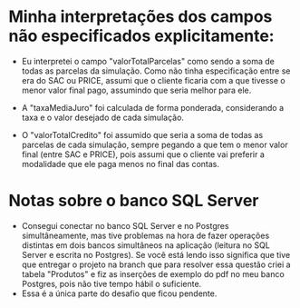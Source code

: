 # Minha interpretações dos campos não especificados explicitamente: 
* Eu interpretei o campo "valorTotalParcelas" como sendo a soma de todas as parcelas da simulação.  Como não tinha especificação entre se era do SAC ou PRICE, assumi que o cliente ficaria com a que tivesse o menor valor final pago, assumindo que seria melhor para ele.

* A "taxaMediaJuro" foi calculada de forma ponderada, considerando a taxa e o valor desejado de cada simulação.

* O "valorTotalCredito" foi assumido que seria a soma de todas as parcelas de cada simulação, sempre pegando a que tem o menor valor final (entre SAC e PRICE), pois assumi que o cliente vai preferir a modalidade que ele paga menos no final das contas.

# Notas sobre o banco SQL Server

* Consegui conectar no banco SQL Server e no Postgres simultâneamente, mas tive problemas na hora de fazer operações distintas em dois bancos simultâneos na aplicação (leitura no SQL Server e escrita no Postgres).
Se você está lendo isso significa que tive que entregar o projeto na branch que para resolver essa questão criei a tabela "Produtos" e fiz as inserções de exemplo do pdf no meu banco Postgres, pois não tive tempo hábil o suficiente.
* Essa é a única parte do desafio que ficou pendente.